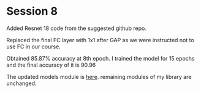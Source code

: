 # Session 8

Added Resnet 18 code from the suggested github repo.

Replaced the final FC layer with 1x1 after GAP as we were instructed not to use FC in our course.

Obtained 85.87% accuracy at 8th epoch. I trained the model for 15 epochs and the final accuracy of it is 90.96

The updated models module is [here](https://github.com/sridevibonthu/EVA/blob/master/S8/eva4models.py). remaining modules of my library are unchanged.

